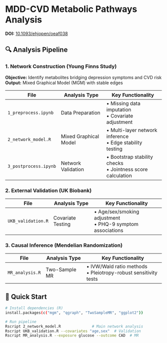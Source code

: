 # MDD-CVD Metabolic Pathways Analysis

**DOI:** [10.1093/ehjopen/oeaf038](https://doi.org/10.1093/ehjopen/oeaf038)

## 🔍 Analysis Pipeline

### 1. Network Construction (Young Finns Study)
**Objective:** Identify metabolites bridging depression symptoms and CVD risk  
**Output:** Mixed Graphical Model (MGM) with stable edges

| File | Analysis Type | Key Functionality |
|------|--------------|------------------|
| `1_preprocess.ipynb` | Data Preparation | • Missing data imputation<br>• Covariate adjustment |
| `2_network_model.R` | Mixed Graphical Model | • Multi-layer network inference<br>• Edge stability testing |
| `3_postprocess.ipynb` | Network Validation | • Bootstrap stability checks<br>• Jointness score calculation |

### 2. External Validation (UK Biobank)

| File | Analysis Type | Key Functionality |
|------|--------------|------------------|
| `UKB_validation.R` | Covariate Testing | • Age/sex/smoking adjustment<br>• PHQ-9 symptom associations |

### 3. Causal Inference (Mendelian Randomization)

| File | Analysis Type | Key Functionality |
|------|--------------|------------------|
| `MR_analysis.R` | Two-Sample MR | • IVW/Wald ratio methods<br>• Pleiotropy-robust sensitivity tests |

## 🚀 Quick Start

```bash
# Install dependencies (R)
install.packages(c("mgm", "qgraph", "TwoSampleMR", "ggplot2"))

# Run pipeline
Rscript 2_network_model.R              # Main network analysis
Rscript UKB_validation.R --covariates "age,sex"  # Validation
Rscript MR_analysis.R --exposure glucose --outcome CAD  # MR

